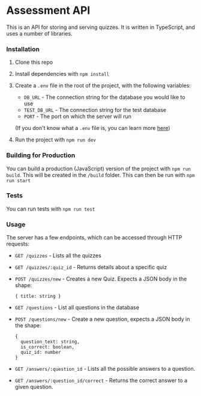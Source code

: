 # Assessment API

This is an API for storing and serving quizzes. It is written in TypeScript, and
uses a number of libraries.

### Installation

1. Clone this repo
2. Install dependencies with `npm install`
3. Create a `.env` file in the root of the project, with the following
   variables:

   - `DB_URL` - The connection string for the database you would like to use
   - `TEST_DB_URL` - The connection string for the test database
   - `PORT` - The port on which the server will run

   (If you don't know what a `.env` file is, you can learn more
   [here](https://blog.bitsrc.io/a-gentle-introduction-to-env-files-9ad424cc5ff4))

4. Run the project with `npm run dev`

### Building for Production

You can build a production (JavaScript) version of the project with
`npm run build`. This will be created in the `/build` folder. This can then be
run with `npm run start`

### Tests

You can run tests with `npm run test`

### Usage

The server has a few endpoints, which can be accessed through HTTP requests:

- `GET /quizzes` - Lists all the quizzes

- `GET /quizzes/:quiz_id` - Returns details about a specific quiz

- `POST /quizzes/new` - Creates a new Quiz. Expects a JSON body in the shape:

  ```
  { title: string }
  ```

- `GET /questions` - List all questions in the database

- `POST /questions/new` - Create a new question, expects a JSON body in the
  shape:

  ```
  {
    question_text: string,
    is_correct: boolean,
    quiz_id: number
  }
  ```

- `GET /answers/:question_id` - Lists all the possible answers to a question.

- `GET /answers/:question_id/correct` - Returns the correct answer to a given
  question.
